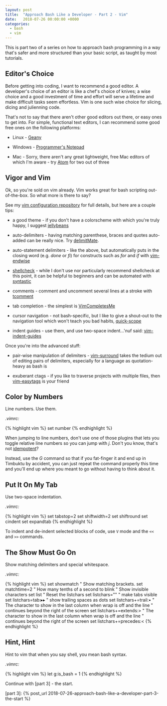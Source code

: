 ```yaml
---
layout: post
title:  "Approach Bash Like a Developer - Part 2 - Vim"
date:   2018-07-26 00:00:00 +0000
categories:
  - bash
  - vim
---
```


This is part two of a series on how to approach bash programming in a
way that's safer and more structured than your basic script, as taught
by most tutorials.

Editor's Choice
---------------

Before getting into coding, I want to recommend a good editor. A
developer's choice of an editor is like a chef's choice of knives; a
wise choice and a good investment of time and effort will serve a
lifetime and make difficult tasks seem effortless. Vim is one such wise
choice for slicing, dicing and julienning code.

That's not to say that there aren't other good editors out there, or
easy ones to get into. For simple, functional text editors, I can
recommend some good free ones on the following platforms:

-   Linux - [Geany]

-   Windows - [Programmer's Notepad]

-   Mac - Sorry, there aren't any great lightweight, free Mac editors of
    which I'm aware - try [Atom] for two out of three

Vigor and Vim
-------------

Ok, so you're sold on vim already. Vim works great for bash scripting
out-of-the-box. So what more is there to say?

See my [vim configuration repository] for full details, but here are a
couple tips:

-   a good theme - if you don't have a colorscheme with which you're
    truly happy, I suggest [jellybeans]

-   auto-delimiters - having matching parenthese, braces and quotes
    auto-added can be really nice. Try [delimitMate].

-   auto-statement delimiters - like the above, but automatically puts
    in the closing word (e.g. *done* or *fi*) for constructs such as
    *for* and *if* with [vim-endwise]

-   [shellcheck] - while I don't use nor particularly recommend
    shellcheck at this point, it can be helpful to beginners and can be
    automated with [syntastic]

-   comments - comment and uncomment several lines at a stroke with
    [tcomment]

-   tab completion - the simplest is [VimCompletesMe]

-   cursor navigation - not bash-specific, but I like to give a
    shout-out to the navigation tool which won't teach you bad habits,
    [quick-scope]

-   indent guides - use them, and use two-space indent...'nuf said:
    [vim-indent-guides]

Once you're into the advanced stuff:

-   pair-wise manipulation of delimiters - [vim-surround] takes the
    tedium out of editing pairs of delimiters, especially for a language
    as quotation-heavy as bash is

-   exuberant ctags - if you like to traverse projects with multiple
    files, then [vim-easytags] is your friend

Color by Numbers
----------------

Line numbers. Use them.

*.vimrc:*

{% highlight vim %}
set number
{% endhighlight %}

When jumping to line numbers, don't use one of those plugins that lets
you toggle relative line numbers so you can jump with *j*. Don't you
know, that's not [idempotent]?

Instead, use the *<line number>G* command so that if you fat-finger it
and end up in Timbuktu by accident, you can just repeat the command
properly this time and you'll end up where you meant to go without
having to think about it.

Put It On My Tab
----------------

Use two-space indentation.

*.vimrc:*

{% highlight vim %}
set tabstop=2
set shiftwidth=2
set shiftround
set cindent
set expandtab
{% endhighlight %}

To indent and de-indent selected blocks of code, use `V` mode and the
`<<` and `>>` commands.

The Show Must Go On
-------------------

Show matching delimiters and special whitespace.

*.vimrc:*

{% highlight vim %}
set showmatch   " Show matching brackets.
set matchtime=2 " How many tenths of a second to blink
" Show invisible characters
set list
" Reset the listchars
set listchars=""
" make tabs visible
set listchars=tab:▸▸
" show trailing spaces as dots
set listchars+=trail:•
" The character to show in the last column when wrap is off and the line
" continues beyond the right of the screen
set listchars+=extends:>
" The character to show in the last column when wrap is off and the line
" continues beyond the right of the screen
set listchars+=precedes:<
{% endhighlight %}

Hint, Hint
----------

Hint to vim that when you say shell, you mean bash syntax.

*.vimrc:*

{% highlight vim %}
let g:is_bash = 1
{% endhighlight %}

Continue with [part 3] - the start.

  [Geany]: https://www.geany.org/
  [Programmer's Notepad]: http://www.pnotepad.org/
  [Atom]: https://atom.io/
  [vim configuration repository]: https://github.com/binaryphile/dot_vim
  [jellybeans]: https://github.com/nanotech/jellybeans.vim
  [quick-scope]: https://github.com/unblevable/quick-scope
  [delimitMate]: https://github.com/Raimondi/delimitMate
  [vim-endwise]: https://github.com/tpope/vim-endwise
  [shellcheck]: https://www.shellcheck.net/
  [syntastic]: https://github.com/vim-syntastic/syntastic
  [tcomment]: https://github.com/tomtom/tcomment_vim
  [VimCompletesMe]: https://github.com/ajh17/VimCompletesMe
  [vim-indent-guides]: https://github.com/nathanaelkane/vim-indent-guides
  [vim-surround]: https://github.com/tpope/vim-surround
  [vim-easytags]: https://github.com/xolox/vim-easytags
  [idempotent]: https://en.wikipedia.org/wiki/Idempotence#Computer_science_meaning
  [part 3]: {% post_url 2018-07-26-approach-bash-like-a-developer-part-3-the-start %}

